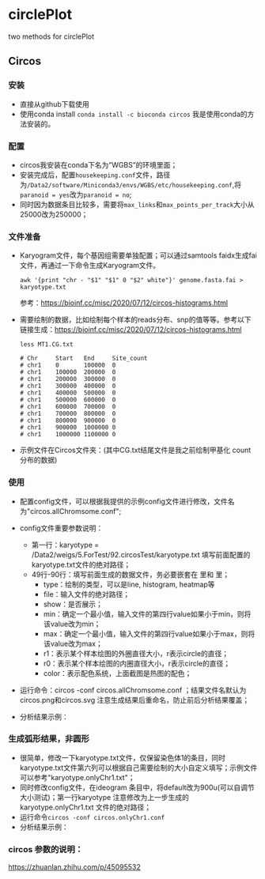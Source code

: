 # circlePlot
two methods for circlePlot



## Circos

### 安装

- 直接从github下载使用
- 使用conda install `conda install -c bioconda circos` 我是使用conda的方法安装的。

### 配置

- circos我安装在conda下名为”WGBS”的环境里面；
- 安装完成后，配置`housekeeping.conf`文件，路径为`/Data2/software/Miniconda3/envs/WGBS/etc/housekeeping.conf`,将`paranoid = yes`改为`paranoid = no`;
- 同时因为数据条目比较多，需要将`max_links`和`max_points_per_track`大小从25000改为250000；

### 文件准备

- Karyogram文件，每个基因组需要单独配置；可以通过samtools faidx生成fai文件，再通过一下命令生成Karyogram文件。

  `awk '{print "chr - "$1" "$1" 0 "$2" white"}' genome.fasta.fai > karyotype.txt`

  参考：https://bioinf.cc/misc/2020/07/12/circos-histograms.html

- 需要绘制的数据，比如绘制每个样本的reads分布、snp的值等等。参考以下链接生成：https://bioinf.cc/misc/2020/07/12/circos-histograms.html

  ``` 
  less MT1.CG.txt
  
  # Chr     Start   End     Site_count
  # chr1    0       100000  0
  # chr1    100000  200000  0
  # chr1    200000  300000  0
  # chr1    300000  400000  0
  # chr1    400000  500000  0
  # chr1    500000  600000  0
  # chr1    600000  700000  0
  # chr1    700000  800000  0
  # chr1    800000  900000  0
  # chr1    900000  1000000 0
  # chr1    1000000 1100000 0
  ```

  

- 示例文件在Circos文件夹：(其中CG.txt结尾文件是我之前绘制甲基化 count分布的数据)

### 使用

- 配置config文件，可以根据我提供的示例config文件进行修改，文件名为"circos.allChromsome.conf";
- config文件重要参数说明：
  - 第一行：karyotype = /Data2/weigs/5.ForTest/92.circosTest/karyotype.txt 填写前面配置的karyotype.txt文件的绝对路径；
  - 49行-90行：填写前面生成的数据文件，务必要嵌套在<plots> </plots>里和<plot> </plot>里；
    - type：绘制的类型，可以是line, histogram, heatmap等
    - file：输入文件的绝对路径；
    - show：是否展示；
    - min：确定一个最小值，输入文件的第四行value如果小于min，则将该value改为min；
    - max：确定一个最小值，输入文件的第四行value如果小于max，则将该value改为max；
    - r1：表示某个样本绘图的外圈直径大小，r表示circle的直径；
    - r0：表示某个样本绘图的内圈直径大小，r表示circle的直径；
    - color：表示配色系统，上面截图是热图的配色；

- 运行命令：circos -conf circos.allChromsome.conf ；结果文件名默认为circos.png和circos.svg 注意生成结果后重命名，防止前后分析结果覆盖；
- 分析结果示例：



### 生成弧形结果，非圆形

- 很简单，修改一下karyotype.txt文件，仅保留染色体1的条目，同时karyotype.txt文件第六列可以根据自己需要绘制的大小自定义填写；示例文件可以参考"karyotype.onlyChr1.txt"；
- 同时修改config文件，在ideogram 条目中，将default改为900u(可以自调节大小测试)；第一行karyotype 注意修改为上一步生成的karyotype.onlyChr1.txt 文件的绝对路径；
- 运行命令`circos -conf circos.onlyChr1.conf`
- 分析结果示例：



### circos 参数的说明：

https://zhuanlan.zhihu.com/p/45095532

